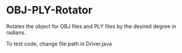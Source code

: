 # OBJ-PLY-Rotator

Rotates the object for OBJ files and PLY files by the desired degree in radians. 

To test code, change file path in Driver.java
